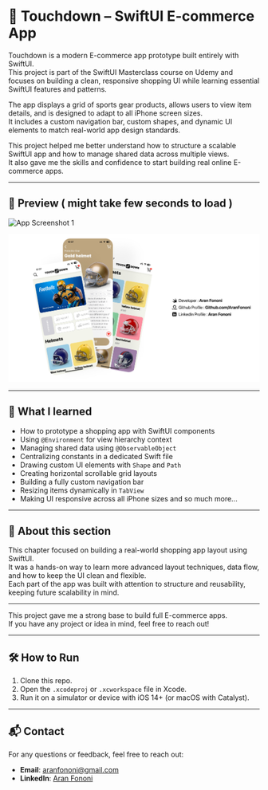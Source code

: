 # 🏈 Touchdown – SwiftUI E-commerce App

Touchdown is a modern E-commerce app prototype built entirely with SwiftUI.  
This project is part of the SwiftUI Masterclass course on Udemy and focuses on building a clean, responsive shopping UI while learning essential SwiftUI features and patterns.

The app displays a grid of sports gear products, allows users to view item details, and is designed to adapt to all iPhone screen sizes.  
It includes a custom navigation bar, custom shapes, and dynamic UI elements to match real-world app design standards.

This project helped me better understand how to structure a scalable SwiftUI app and how to manage shared data across multiple views.  
It also gave me the skills and confidence to start building real online E-commerce apps.

---

## 📸 Preview ( might take few seconds to load )

![App Screenshot 1](Documents/NotOptimized.gif)  

![App Screenshot 2](Documents/Readme.jpg)  


---

## 🧩 What I learned

- How to prototype a shopping app with SwiftUI components
- Using `@Environment` for view hierarchy context
- Managing shared data using `@ObservableObject`
- Centralizing constants in a dedicated Swift file
- Drawing custom UI elements with `Shape` and `Path`
- Creating horizontal scrollable grid layouts
- Building a fully custom navigation bar
- Resizing items dynamically in `TabView`
- Making UI responsive across all iPhone sizes and so much more...

---

## 📁 About this section

This chapter focused on building a real-world shopping app layout using SwiftUI.  
It was a hands-on way to learn more advanced layout techniques, data flow, and how to keep the UI clean and flexible.  
Each part of the app was built with attention to structure and reusability, keeping future scalability in mind.

---

This project gave me a strong base to build full E-commerce apps.  
If you have any project or idea in mind, feel free to reach out!

---

## 🛠️ How to Run  
1. Clone this repo.  
2. Open the `.xcodeproj` or `.xcworkspace` file in Xcode.  
3. Run it on a simulator or device with iOS 14+ (or macOS with Catalyst).  

---

## 📬 Contact  
For any questions or feedback, feel free to reach out:  
- **Email**: [aranfononi@gmail.com](mailto:aranfononi@gmail.com)  
- **LinkedIn**: [Aran Fononi](https://www.linkedin.com/in/aran-fononi-18182b265)  
